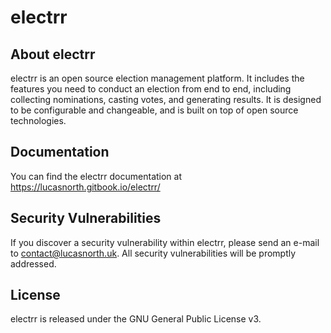 # electrr

## About electrr

electrr is an open source election management platform. It includes the features you need to conduct an election from end to end, including collecting nominations, casting votes, and generating results. It is designed to be configurable and changeable, and is built on top of open source technologies.

## Documentation

You can find the electrr documentation at https://lucasnorth.gitbook.io/electrr/

## Security Vulnerabilities

If you discover a security vulnerability within electrr, please send an e-mail to contact@lucasnorth.uk. All security vulnerabilities will be promptly addressed.

## License

electrr is released under the GNU General Public License v3.
